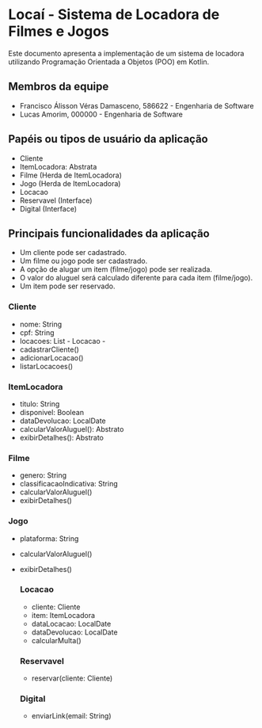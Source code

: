 # Locaí - Sistema de Locadora de Filmes e Jogos
Este documento apresenta a implementação de um sistema de locadora utilizando Programação Orientada a Objetos (POO) em Kotlin.

## Membros da equipe
- Francisco Álisson Véras Damasceno, 586622 - Engenharia de Software
- Lucas Amorim, 000000 - Engenharia de Software

## Papéis ou tipos de usuário da aplicação

- Cliente
- ItemLocadora: Abstrata
- Filme (Herda de ItemLocadora)
- Jogo (Herda de ItemLocadora)
- Locacao
- Reservavel (Interface)
- Digital (Interface)

## Principais funcionalidades da aplicação
- Um cliente pode ser cadastrado.
- Um filme ou jogo pode ser cadastrado.
- A opção de alugar um item (filme/jogo) pode ser realizada.
- O valor do aluguel será calculado diferente para cada item (filme/jogo).
- Um item pode ser reservado.

### Cliente
- nome: String
- cpf: String
- locacoes: List - Locacao - 
- cadastrarCliente()
- adicionarLocacao()
- listarLocacoes()

### ItemLocadora
- titulo: String
- disponivel: Boolean
- dataDevolucao: LocalDate
- calcularValorAluguel(): Abstrato
- exibirDetalhes(): Abstrato

### Filme
- genero: String
- classificacaoIndicativa: String
- calcularValorAluguel()
- exibirDetalhes()

### Jogo
- plataforma: String
- calcularValorAluguel()
- exibirDetalhes()

  ### Locacao
  - cliente: Cliente
  - item: ItemLocadora
  - dataLocacao: LocalDate
  - dataDevolucao: LocalDate
  - calcularMulta()
 
  ### Reservavel
  - reservar(cliente: Cliente)
 
  ### Digital
  - enviarLink(email: String)
